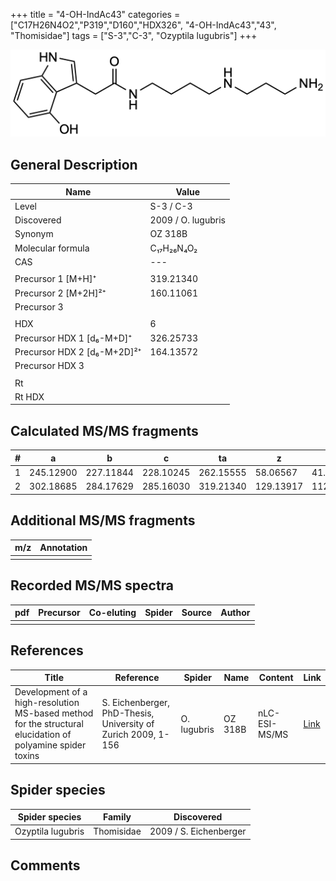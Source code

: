 +++
title = "4-OH-IndAc43"
categories = ["C17H26N4O2","P319","D160","HDX326",
"4-OH-IndAc43","43",
"Thomisidae"]
tags = ["S-3","C-3",
"Ozyptila lugubris"]
+++

![](/img/4-OH-IndAc43.png)

## General Description

| Name                        | Value              |
|-----------------------------|--------------------|
| Level                       | S-3 / C-3                 |
| Discovered                  | 2009 / O. lugubris |
| Synonym                     | OZ 318B            |
| Molecular formula           | C₁₇H₂₆N₄O₂         |
| CAS                         | ---                |
|                             |                    |
| Precursor 1 [M+H]⁺          | 319.21340          |
| Precursor 2 [M+2H]²⁺        | 160.11061          |
| Precursor 3                 |                    |
|                             |                    |
| HDX                         | 6                  |
| Precursor HDX 1 [d₆-M+D]⁺   | 326.25733          |
| Precursor HDX 2 [d₆-M+2D]²⁺ | 164.13572          |
| Precursor HDX 3             |                    |
|                             |                    |
| Rt                          |                    |
| Rt HDX                      |                    |

## Calculated MS/MS fragments

| # | a         | b         | c         | ta        | z         | y         | tz        |
|---|-----------|-----------|-----------|-----------|-----------|-----------|-----------|
| 1 | 245.12900 | 227.11844 | 228.10245 | 262.15555 | 58.06567  | 41.03912  | 75.09222  |
| 2 | 302.18685 | 284.17629 | 285.16030 | 319.21340 | 129.13917 | 112.11262 | 146.16572 |

## Additional MS/MS fragments

| m/z | Annotation |
|-----|------------|
|     |            |

## Recorded MS/MS spectra

| pdf | Precursor | Co-eluting | Spider | Source | Author |
|-----|-----------|------------|--------|--------|--------|
|     |           |            |        |        |        |

## References

| Title                                                                                                      | Reference                                                     | Spider      | Name    | Content       | Link                                                               |
|------------------------------------------------------------------------------------------------------------|---------------------------------------------------------------|-------------|---------|---------------|--------------------------------------------------------------------|
| Development of a high-resolution MS-based method for the structural elucidation of polyamine spider toxins | S. Eichenberger, PhD-Thesis, University of Zurich 2009, 1-156 | O. lugubris | OZ 318B | nLC-ESI-MS/MS | [Link](https://www.zora.uzh.ch/id/eprint/12787/1/Eichenberger.pdf) |

## Spider species

| Spider species    | Family     | Discovered             |
|-------------------|------------|------------------------|
| Ozyptila lugubris | Thomisidae | 2009 / S. Eichenberger |

## Comments